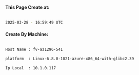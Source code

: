 
   
#### This Page Create at:

```bash

2025-03-28 - 16:59:49 UTC

```

#### Create By Machine:

```bash

Host Name : fv-az1296-541

platform  : Linux-6.8.0-1021-azure-x86_64-with-glibc2.39

Ip Local  : 10.1.0.117

```

